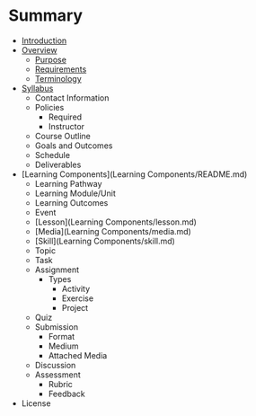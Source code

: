 # Summary

* [Introduction](README.md)
* [Overview](Overview/README.md)
   * [Purpose](Overview/purpose.md)
   * [Requirements](Overview/requirements.md)
   * [Terminology](Overview/terminology.md)
* [Syllabus](Syllabus/README.md)
   * Contact Information
   * Policies
       * Required
       * Instructor
   * Course Outline
   * Goals and Outcomes
   * Schedule
   * Deliverables
* [Learning Components](Learning Components/README.md)
   * Learning Pathway
   * Learning Module/Unit
   * Learning Outcomes
   * Event
   * [Lesson](Learning Components/lesson.md)
   * [Media](Learning Components/media.md)
   * [Skill](Learning Components/skill.md)
   * Topic
   * Task
   * Assignment
       * Types
           * Activity
           * Exercise
           * Project
   * Quiz
   * Submission
       * Format
       * Medium
       * Attached Media
   * Discussion
   * Assessment
       * Rubric
       * Feedback
* License

